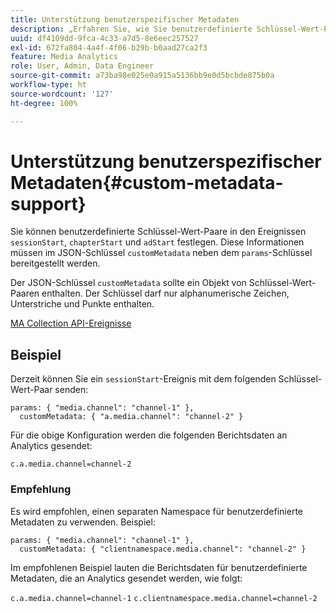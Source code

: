 ```yaml
---
title: Unterstützung benutzerspezifischer Metadaten
description: „Erfahren Sie, wie Sie benutzerdefinierte Schlüssel-Wert-Paare für die Ereignisse sessionStart, chapterStart und adStart bereitstellen.“
uuid: df4109dd-9fca-4c33-a7d5-8e6eec257527
exl-id: 672fa804-4a4f-4f06-b29b-b0aad27ca2f3
feature: Media Analytics
role: User, Admin, Data Engineer
source-git-commit: a73ba98e025e0a915a5136bb9e0d5bcbde875b0a
workflow-type: ht
source-wordcount: '127'
ht-degree: 100%

---
```


# Unterstützung benutzerspezifischer Metadaten{#custom-metadata-support}

Sie können benutzerdefinierte Schlüssel-Wert-Paare in den Ereignissen `sessionStart`, `chapterStart` und `adStart` festlegen. Diese Informationen müssen im JSON-Schlüssel `customMetadata` neben dem `params`-Schlüssel bereitgestellt werden.

Der JSON-Schlüssel `customMetadata` sollte ein Objekt von Schlüssel-Wert-Paaren enthalten. Der Schlüssel darf nur alphanumerische Zeichen, Unterstriche und Punkte enthalten.

[MA Collection API-Ereignisse](../mc-api-ref/mc-api-events-req.md)

## Beispiel

Derzeit können Sie ein `sessionStart`-Ereignis mit dem folgenden Schlüssel-Wert-Paar senden:

```
params: { "media.channel": "channel-1" },
  customMetadata: { "a.media.channel": "channel-2" }
```

Für die obige Konfiguration werden die folgenden Berichtsdaten an Analytics gesendet:

`c.a.media.channel=channel-2`

### Empfehlung

Es wird empfohlen, einen separaten Namespace für benutzerdefinierte Metadaten zu verwenden. Beispiel:

```
params: { "media.channel": "channel-1" },
  customMetadata: { "clientnamespace.media.channel": "channel-2" }
```

Im empfohlenen Beispiel lauten die Berichtsdaten für benutzerdefinierte Metadaten, die an Analytics gesendet werden, wie folgt:

`c.a.media.channel=channel-1`
`c.clientnamespace.media.channel=channel-2`
